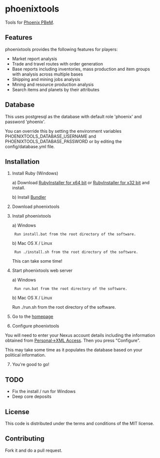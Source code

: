 phoenixtools
============

Tools for [Phoenix PBeM](http://phoenixbse.com).

## Features

phoenixtools provides the following features for players:

* Market report analysis
* Trade and travel routes with order generation
* Base reports including inventories, mass production and item groups with analysis across multiple bases
* Shipping and mining jobs analysis
* Mining and resource production analysis
* Search items and planets by their attributes

## Database

This uses postgresql as the database with default role 'phoenix' and password 'phoenix'. 

You can override this by setting the environment variables PHOENIXTOOLS_DATABASE_USERNAME and PHOENIXTOOLS_DATABASE_PASSWORD or by editing the config/database.yml file.

## Installation

1. Install Ruby (Windows)

    a) Download [RubyInstaller for x64 bit](http://dl.bintray.com/oneclick/rubyinstaller/rubyinstaller-2.2.3-x64.exe) or [RubyInstaller for x32 bit](http://dl.bintray.com/oneclick/rubyinstaller/rubyinstaller-2.2.3.exe) and install.

    b) Install [Bundler](http://bundler.io/)

2. Download phoenixtools

3. Install phoenixtools

    a) Windows

        Run install.bat from the root directory of the software.

    b) Mac OS X / Linux

        Run ./install.sh from the root directory of the software.

    This can take some time!

4. Start phoenixtools web server

    a) Windows

        Run run.bat from the root directory of the software.

    b) Mac OS X / Linux

    Run ./run.sh from the root directory of the software.

5. Go to the [homepage](http://localhost:3000)

6. Configure phoenixtools

You will need to enter your Nexus account details including the information obtained from [Personal->XML Access](http://phoenixbse.com/index.php?a=user&sa=xml). Then you press "Configure".

This may take some time as it populates the database based on your political information.

7. You're good to go!

## TODO

* Fix the install / run for Windows
* Deep core deposits

## License

This code is distributed under the terms and conditions of the MIT license.

## Contributing

Fork it and do a pull request.